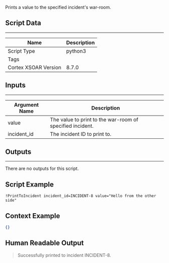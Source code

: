 Prints a value to the specified incident's war-room.

## Script Data

---

| **Name** | **Description** |
| --- | --- |
| Script Type | python3 |
| Tags |  |
| Cortex XSOAR Version | 8.7.0 |

## Inputs

---

| **Argument Name** | **Description** |
| --- | --- |
| value | The value to print to the war-room of specified incident. |
| incident_id | The incident ID to print to. |

## Outputs

---
There are no outputs for this script.


## Script Example

```!PrintToIncident incident_id=INCIDENT-8 value="Hello from the other side"```

## Context Example

```json
{}
```

## Human Readable Output

>Successfully printed to incident INCIDENT-8.
